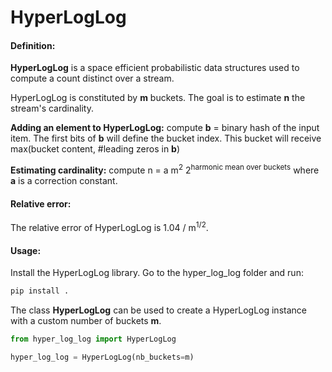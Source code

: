 # HyperLogLog

#### Definition:

__HyperLogLog__ is a space efficient probabilistic data structures used to compute a 
count distinct over a stream.

HyperLogLog is constituted by __m__ buckets. The goal is to estimate __n__ the 
stream's cardinality.


__Adding an element to HyperLogLog:__ compute __b__ = binary hash of the input item.
The first bits of __b__ will define the bucket index. This bucket will receive 
max(bucket content, #leading zeros in __b__)

__Estimating cardinality:__ compute n = a  m<sup>2</sup> 2<sup>harmonic mean over 
buckets</sup> where __a__ is a correction constant.


#### Relative error:
The relative error of HyperLogLog is 1.04 / m<sup>1/2</sup>.


#### Usage:
Install the HyperLogLog library. Go to the hyper_log_log folder and run:
```bash
pip install .
```

The class __HyperLogLog__ can be used to create a HyperLogLog instance with a custom 
number of buckets __m__.

```python
from hyper_log_log import HyperLogLog

hyper_log_log = HyperLogLog(nb_buckets=m)
```
